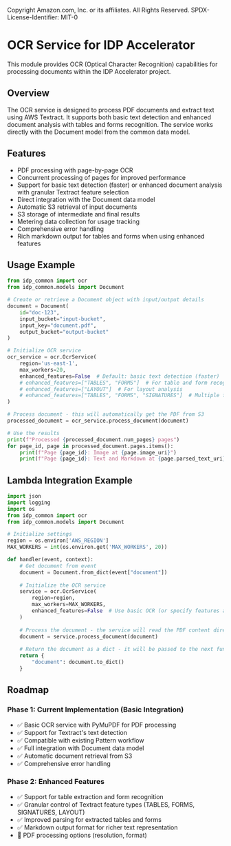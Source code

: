 Copyright Amazon.com, Inc. or its affiliates. All Rights Reserved.
SPDX-License-Identifier: MIT-0

# OCR Service for IDP Accelerator

This module provides OCR (Optical Character Recognition) capabilities for processing documents within the IDP Accelerator project.

## Overview

The OCR service is designed to process PDF documents and extract text using AWS Textract. It supports both basic text detection and enhanced document analysis with tables and forms recognition. The service works directly with the Document model from the common data model.

## Features

- PDF processing with page-by-page OCR
- Concurrent processing of pages for improved performance
- Support for basic text detection (faster) or enhanced document analysis with granular Textract feature selection
- Direct integration with the Document data model
- Automatic S3 retrieval of input documents
- S3 storage of intermediate and final results
- Metering data collection for usage tracking
- Comprehensive error handling
- Rich markdown output for tables and forms when using enhanced features

## Usage Example

```python
from idp_common import ocr
from idp_common.models import Document

# Create or retrieve a Document object with input/output details
document = Document(
    id="doc-123",
    input_bucket="input-bucket",
    input_key="document.pdf",
    output_bucket="output-bucket"
)

# Initialize OCR service
ocr_service = ocr.OcrService(
    region='us-east-1',
    max_workers=20,
    enhanced_features=False  # Default: basic text detection (faster)
    # enhanced_features=["TABLES", "FORMS"]  # For table and form recognition
    # enhanced_features=["LAYOUT"]  # For layout analysis
    # enhanced_features=["TABLES", "FORMS", "SIGNATURES"]  # Multiple features
)

# Process document - this will automatically get the PDF from S3
processed_document = ocr_service.process_document(document)

# Use the results
print(f"Processed {processed_document.num_pages} pages")
for page_id, page in processed_document.pages.items():
    print(f"Page {page_id}: Image at {page.image_uri}")
    print(f"Page {page_id}: Text and Markdown at {page.parsed_text_uri}")
```

## Lambda Integration Example

```python
import json
import logging
import os
from idp_common import ocr
from idp_common.models import Document

# Initialize settings
region = os.environ['AWS_REGION']
MAX_WORKERS = int(os.environ.get('MAX_WORKERS', 20))

def handler(event, context): 
    # Get document from event
    document = Document.from_dict(event["document"])
    
    # Initialize the OCR service
    service = ocr.OcrService(
        region=region,
        max_workers=MAX_WORKERS,
        enhanced_features=False  # Use basic OCR (or specify features as a list)
    )
    
    # Process the document - the service will read the PDF content directly
    document = service.process_document(document)
    
    # Return the document as a dict - it will be passed to the next function
    return {
        "document": document.to_dict()
    }
```

## Roadmap

### Phase 1: Current Implementation (Basic Integration)
- ✅ Basic OCR service with PyMuPDF for PDF processing
- ✅ Support for Textract's text detection
- ✅ Compatible with existing Pattern workflow
- ✅ Full integration with Document data model
- ✅ Automatic document retrieval from S3
- ✅ Comprehensive error handling

### Phase 2: Enhanced Features
- ✅ Support for table extraction and form recognition
- ✅ Granular control of Textract feature types (TABLES, FORMS, SIGNATURES, LAYOUT)
- ✅ Improved parsing for extracted tables and forms
- ✅ Markdown output format for richer text representation
- 🔲 PDF processing options (resolution, format)
